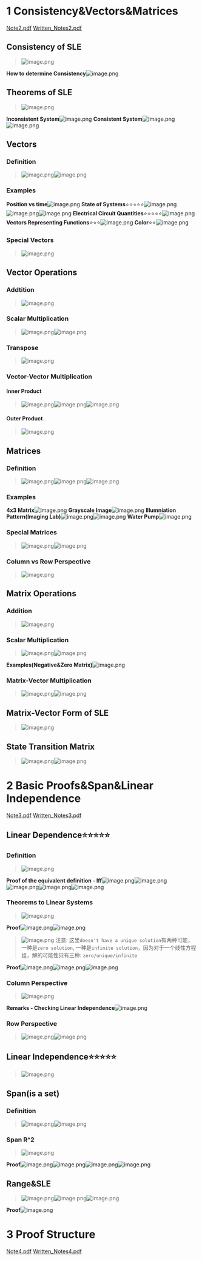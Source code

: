 # 1 Consistency&Vectors&Matrices
[Note2.pdf](https://www.yuque.com/attachments/yuque/0/2023/pdf/12393765/1675662381343-8e295ae8-04b1-4a48-b4ef-45ebe99d4726.pdf)
[Written_Notes2.pdf](https://www.yuque.com/attachments/yuque/0/2023/pdf/12393765/1675662586615-ce866aa6-d0e8-4c10-a6a0-33714d004195.pdf)

## Consistency of SLE
> ![image.png](./Matrix_Vectors_Basics.assets/20230302_1053175602.png)

**How to determine Consistency**![image.png](./Matrix_Vectors_Basics.assets/20230302_1053179496.png)

## Theorems of SLE
> ![image.png](./Matrix_Vectors_Basics.assets/20230302_1053185468.png)

**Inconsistent System**![image.png](./Matrix_Vectors_Basics.assets/20230302_1053184493.png)
**Consistent System**![image.png](./Matrix_Vectors_Basics.assets/20230302_1053181078.png)![image.png](./Matrix_Vectors_Basics.assets/20230302_1053183459.png)


## Vectors
### Definition
> ![image.png](./Matrix_Vectors_Basics.assets/20230302_1053189060.png)![image.png](./Matrix_Vectors_Basics.assets/20230302_1053187308.png)



### Examples
**Position vs time**![image.png](./Matrix_Vectors_Basics.assets/20230302_1053186480.png)
**State of Systems**⭐⭐⭐⭐⭐![image.png](./Matrix_Vectors_Basics.assets/20230302_1053198297.png)![image.png](./Matrix_Vectors_Basics.assets/20230302_1053191447.png)![image.png](./Matrix_Vectors_Basics.assets/20230302_1053193614.png)
**Electrical Circuit Quantities**⭐⭐⭐⭐⭐![image.png](./Matrix_Vectors_Basics.assets/20230302_1053199203.png)
**Vectors Representing Functions**⭐⭐⭐![image.png](./Matrix_Vectors_Basics.assets/20230302_1053193470.png)
**Color**⭐⭐![image.png](./Matrix_Vectors_Basics.assets/20230302_1053199164.png)

### Special Vectors
> ![image.png](./Matrix_Vectors_Basics.assets/20230302_1053196713.png)




## Vector Operations
### Addtition
> ![image.png](./Matrix_Vectors_Basics.assets/20230302_1053204953.png)


### Scalar Multiplication
> ![image.png](./Matrix_Vectors_Basics.assets/20230302_1053208300.png)![image.png](./Matrix_Vectors_Basics.assets/20230302_1053202277.png)



### Transpose
> ![image.png](./Matrix_Vectors_Basics.assets/20230302_1053207791.png)



### Vector-Vector Multiplication
#### Inner Product
> ![image.png](./Matrix_Vectors_Basics.assets/20230302_1053202161.png)![image.png](./Matrix_Vectors_Basics.assets/20230302_1053204854.png)![image.png](./Matrix_Vectors_Basics.assets/20230302_1053202259.png)



#### Outer Product
> ![image.png](./Matrix_Vectors_Basics.assets/20230302_1053219391.png)




## Matrices
### Definition
> ![image.png](./Matrix_Vectors_Basics.assets/20230302_1053216514.png)![image.png](./Matrix_Vectors_Basics.assets/20230302_1053212751.png)![image.png](./Matrix_Vectors_Basics.assets/20230302_1053214692.png)



### Examples
**4x3 Matrix**![image.png](./Matrix_Vectors_Basics.assets/20230302_1053215104.png)
**Grayscale Image**![image.png](./Matrix_Vectors_Basics.assets/20230302_1053219550.png)
**Illumniation Pattern(Imaging Lab)**![image.png](./Matrix_Vectors_Basics.assets/20230302_1053212736.png)![image.png](./Matrix_Vectors_Basics.assets/20230302_1053219493.png)
**Water Pump**![image.png](./Matrix_Vectors_Basics.assets/20230302_1053226697.png)

### Special Matrices
> ![image.png](./Matrix_Vectors_Basics.assets/20230302_1053224142.png)![image.png](./Matrix_Vectors_Basics.assets/20230302_1053228960.png)



### Column vs Row Perspective
> ![image.png](./Matrix_Vectors_Basics.assets/20230302_1053224933.png)




## Matrix Operations
### Addition
> ![image.png](./Matrix_Vectors_Basics.assets/20230302_1053227550.png)



### Scalar Multiplication
> ![image.png](./Matrix_Vectors_Basics.assets/20230302_1053226274.png)![image.png](./Matrix_Vectors_Basics.assets/20230302_1053229705.png)

**Examples(Negative&Zero Matrix)**![image.png](./Matrix_Vectors_Basics.assets/20230302_1053227364.png)


### Matrix-Vector Multiplication
> ![image.png](./Matrix_Vectors_Basics.assets/20230302_1053235551.png)![image.png](./Matrix_Vectors_Basics.assets/20230302_1053237340.png)



## Matrix-Vector Form of SLE
> ![image.png](./Matrix_Vectors_Basics.assets/20230302_1053232972.png)


## State Transition Matrix
> ![image.png](./Matrix_Vectors_Basics.assets/20230302_1053239462.png)![image.png](./Matrix_Vectors_Basics.assets/20230302_1053232715.png)




# 2 Basic Proofs&Span&Linear Independence
[Note3.pdf](https://www.yuque.com/attachments/yuque/0/2023/pdf/12393765/1675662380852-489490fb-f940-48d9-b0c0-dafca8ede2bc.pdf)
[Written_Notes3.pdf](https://www.yuque.com/attachments/yuque/0/2023/pdf/12393765/1675662586692-526898e9-9f0e-481b-939a-a9d2b8b02ed3.pdf)

## Linear Dependence⭐⭐⭐⭐⭐
### Definition
> ![image.png](./Matrix_Vectors_Basics.assets/20230302_1053233664.png)

**Proof of the equivalent definition - Iff**![image.png](./Matrix_Vectors_Basics.assets/20230302_1053235623.png)![image.png](./Matrix_Vectors_Basics.assets/20230302_1053238220.png)![image.png](./Matrix_Vectors_Basics.assets/20230302_1053232239.png)![image.png](./Matrix_Vectors_Basics.assets/20230302_1053246948.png)![image.png](./Matrix_Vectors_Basics.assets/20230302_1053242482.png)


### Theorems to Linear Systems
> ![image.png](./Matrix_Vectors_Basics.assets/20230302_1053246917.png)

**Proof**![image.png](./Matrix_Vectors_Basics.assets/20230302_1053247137.png)![image.png](./Matrix_Vectors_Basics.assets/20230302_1053248474.png)
> ![image.png](./Matrix_Vectors_Basics.assets/20230302_1053249574.png)
> 注意: 这里`doesn't have a unique solution`有两种可能，一种是`zero solution`, 一种是`infinite solution`，因为对于一个线性方程组，解的可能性只有三种: `zero/unique/infinite`

**Proof**![image.png](./Matrix_Vectors_Basics.assets/20230302_1053247522.png)![image.png](./Matrix_Vectors_Basics.assets/20230302_1053248315.png)![image.png](./Matrix_Vectors_Basics.assets/20230302_1053252281.png)


### Column Perspective
> ![image.png](./Matrix_Vectors_Basics.assets/20230302_1053258431.png)

**Remarks - Checking Linear Independence**![image.png](./Matrix_Vectors_Basics.assets/20230302_1053257207.png)


### Row Perspective
> ![image.png](./Matrix_Vectors_Basics.assets/20230302_1053254016.png)![image.png](./Matrix_Vectors_Basics.assets/20230302_1053251964.png)



## Linear Independence⭐⭐⭐⭐⭐
> ![image.png](./Matrix_Vectors_Basics.assets/20230302_1053257706.png)




## Span(is a set)
### Definition
> ![image.png](./Matrix_Vectors_Basics.assets/20230302_1053252940.png)![image.png](./Matrix_Vectors_Basics.assets/20230302_1053257914.png)


### Span R^2
> ![image.png](./Matrix_Vectors_Basics.assets/20230302_1053267907.png)

**Proof**![image.png](./Matrix_Vectors_Basics.assets/20230302_1053267490.png)![image.png](./Matrix_Vectors_Basics.assets/20230302_1053263006.png)![image.png](./Matrix_Vectors_Basics.assets/20230302_1053266445.png)![image.png](./Matrix_Vectors_Basics.assets/20230302_1053261710.png)




## Range&SLE
> ![image.png](./Matrix_Vectors_Basics.assets/20230302_1053262778.png)![image.png](./Matrix_Vectors_Basics.assets/20230302_1053261835.png)![image.png](./Matrix_Vectors_Basics.assets/20230302_1053261064.png)

**Proof**![image.png](./Matrix_Vectors_Basics.assets/20230302_1053275584.png)


# 3 Proof Structure
[Note4.pdf](https://www.yuque.com/attachments/yuque/0/2023/pdf/12393765/1675662425391-f04cc66e-19c3-407d-bca6-a9cb73f12269.pdf)
[Written_Notes4.pdf](https://www.yuque.com/attachments/yuque/0/2023/pdf/12393765/1675662587112-bcba9ff6-027e-4d1f-8031-d59955df0591.pdf)


